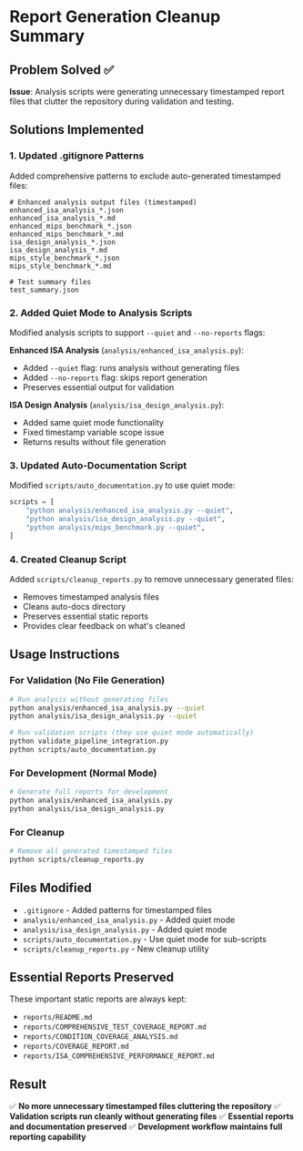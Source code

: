 # Report Generation Cleanup Summary

## Problem Solved ✅
**Issue**: Analysis scripts were generating unnecessary timestamped report files that clutter the repository during validation and testing.

## Solutions Implemented

### 1. Updated .gitignore Patterns
Added comprehensive patterns to exclude auto-generated timestamped files:
```
# Enhanced analysis output files (timestamped)
enhanced_isa_analysis_*.json
enhanced_isa_analysis_*.md
enhanced_mips_benchmark_*.json
enhanced_mips_benchmark_*.md
isa_design_analysis_*.json
isa_design_analysis_*.md
mips_style_benchmark_*.json
mips_style_benchmark_*.md

# Test summary files
test_summary.json
```

### 2. Added Quiet Mode to Analysis Scripts
Modified analysis scripts to support `--quiet` and `--no-reports` flags:

**Enhanced ISA Analysis** (`analysis/enhanced_isa_analysis.py`):
- Added `--quiet` flag: runs analysis without generating files
- Added `--no-reports` flag: skips report generation
- Preserves essential output for validation

**ISA Design Analysis** (`analysis/isa_design_analysis.py`):
- Added same quiet mode functionality
- Fixed timestamp variable scope issue
- Returns results without file generation

### 3. Updated Auto-Documentation Script
Modified `scripts/auto_documentation.py` to use quiet mode:
```python
scripts = [
    "python analysis/enhanced_isa_analysis.py --quiet",
    "python analysis/isa_design_analysis.py --quiet", 
    "python analysis/mips_benchmark.py --quiet",
]
```

### 4. Created Cleanup Script
Added `scripts/cleanup_reports.py` to remove unnecessary generated files:
- Removes timestamped analysis files
- Cleans auto-docs directory
- Preserves essential static reports
- Provides clear feedback on what's cleaned

## Usage Instructions

### For Validation (No File Generation)
```bash
# Run analysis without generating files
python analysis/enhanced_isa_analysis.py --quiet
python analysis/isa_design_analysis.py --quiet

# Run validation scripts (they use quiet mode automatically)
python validate_pipeline_integration.py
python scripts/auto_documentation.py
```

### For Development (Normal Mode)
```bash
# Generate full reports for development
python analysis/enhanced_isa_analysis.py
python analysis/isa_design_analysis.py
```

### For Cleanup
```bash
# Remove all generated timestamped files
python scripts/cleanup_reports.py
```

## Files Modified
- `.gitignore` - Added patterns for timestamped files
- `analysis/enhanced_isa_analysis.py` - Added quiet mode
- `analysis/isa_design_analysis.py` - Added quiet mode  
- `scripts/auto_documentation.py` - Use quiet mode for sub-scripts
- `scripts/cleanup_reports.py` - New cleanup utility

## Essential Reports Preserved
These important static reports are always kept:
- `reports/README.md`
- `reports/COMPREHENSIVE_TEST_COVERAGE_REPORT.md`
- `reports/CONDITION_COVERAGE_ANALYSIS.md`
- `reports/COVERAGE_REPORT.md`
- `reports/ISA_COMPREHENSIVE_PERFORMANCE_REPORT.md`

## Result
✅ **No more unnecessary timestamped files cluttering the repository**
✅ **Validation scripts run cleanly without generating files**
✅ **Essential reports and documentation preserved**
✅ **Development workflow maintains full reporting capability**
